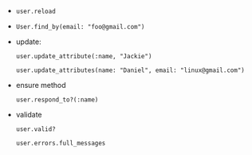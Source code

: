 * `user.reload`

* `User.find_by(email: "foo@gmail.com")`

* update:

    `user.update_attribute(:name, "Jackie")`

    `user.update_attributes(name: "Daniel", email: "linux@gmail.com")`

* ensure method

    `user.respond_to?(:name)`

* validate

    `user.valid?`

    `user.errors.full_messages`























